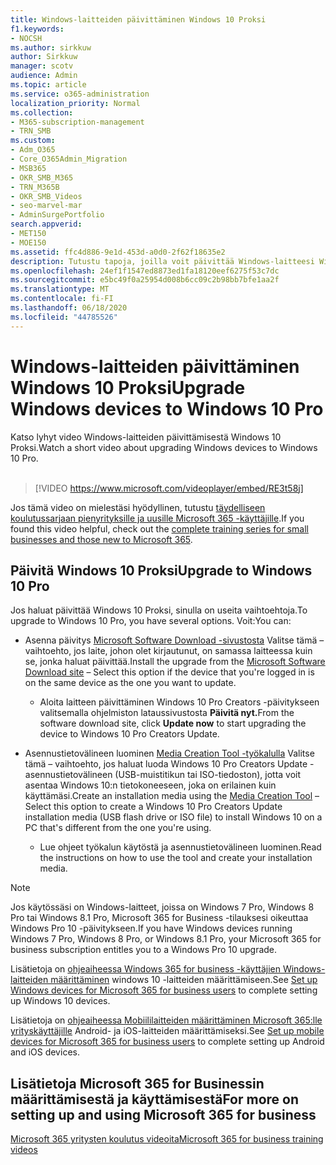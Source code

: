 ```yaml
---
title: Windows-laitteiden päivittäminen Windows 10 Proksi
f1.keywords:
- NOCSH
ms.author: sirkkuw
author: Sirkkuw
manager: scotv
audience: Admin
ms.topic: article
ms.service: o365-administration
localization_priority: Normal
ms.collection:
- M365-subscription-management
- TRN_SMB
ms.custom:
- Adm_O365
- Core_O365Admin_Migration
- MSB365
- OKR_SMB_M365
- TRN_M365B
- OKR_SMB_Videos
- seo-marvel-mar
- AdminSurgePortfolio
search.appverid:
- MET150
- MOE150
ms.assetid: ffc4d886-9e1d-453d-a0d0-2f62f18635e2
description: Tutustu tapoja, joilla voit päivittää Windows-laitteesi Windows 10 Proksi ja hyödyntää kehittyneempiä tietoturva- ja yritysverkkotoimintoja.
ms.openlocfilehash: 24ef1f1547ed8873ed1fa18120eef6275f53c7dc
ms.sourcegitcommit: e5bc49f0a25954d008b6cc09c2b98bb7bfe1aa2f
ms.translationtype: MT
ms.contentlocale: fi-FI
ms.lasthandoff: 06/18/2020
ms.locfileid: "44785526"
---
```

# <a name="upgrade-windows-devices-to-windows-10-pro"></a><span data-ttu-id="00746-103">Windows-laitteiden päivittäminen Windows 10 Proksi</span><span class="sxs-lookup"><span data-stu-id="00746-103">Upgrade Windows devices to Windows 10 Pro</span></span>

<span data-ttu-id="00746-104">Katso lyhyt video Windows-laitteiden päivittämisestä Windows 10 Proksi.</span><span class="sxs-lookup"><span data-stu-id="00746-104">Watch a short video about upgrading Windows devices to Windows 10 Pro.</span></span><br><br>

> [!VIDEO https://www.microsoft.com/videoplayer/embed/RE3t58j] 

<span data-ttu-id="00746-105">Jos tämä video on mielestäsi hyödyllinen, tutustu [täydelliseen koulutussarjaan pienyrityksille ja uusille Microsoft 365 -käyttäjille](https://support.microsoft.com/office/6ab4bbcd-79cf-4000-a0bd-d42ce4d12816).</span><span class="sxs-lookup"><span data-stu-id="00746-105">If you found this video helpful, check out the [complete training series for small businesses and those new to Microsoft 365](https://support.microsoft.com/office/6ab4bbcd-79cf-4000-a0bd-d42ce4d12816).</span></span>

## <a name="upgrade-to-windows-10-pro"></a><span data-ttu-id="00746-106">Päivitä Windows 10 Proksi</span><span class="sxs-lookup"><span data-stu-id="00746-106">Upgrade to Windows 10 Pro</span></span>
  
<span data-ttu-id="00746-107">Jos haluat päivittää Windows 10 Proksi, sinulla on useita vaihtoehtoja.</span><span class="sxs-lookup"><span data-stu-id="00746-107">To upgrade to Windows 10 Pro, you have several options.</span></span> <span data-ttu-id="00746-108">Voit:</span><span class="sxs-lookup"><span data-stu-id="00746-108">You can:</span></span>
    
- <span data-ttu-id="00746-109">Asenna päivitys [Microsoft Software Download -sivustosta](https://go.microsoft.com/fwlink/?LinkID=836951 ) Valitse tämä &ndash; vaihtoehto, jos laite, johon olet kirjautunut, on samassa laitteessa kuin se, jonka haluat päivittää.</span><span class="sxs-lookup"><span data-stu-id="00746-109">Install the upgrade from the [Microsoft Software Download site](https://go.microsoft.com/fwlink/?LinkID=836951 ) &ndash; Select this option if the device that you're logged in is on the same device as the one you want to update.</span></span> 

    - <span data-ttu-id="00746-110">Aloita laitteen päivittäminen Windows 10 Pro Creators -päivitykseen valitsemalla ohjelmiston lataussivustosta **Päivitä nyt.**</span><span class="sxs-lookup"><span data-stu-id="00746-110">From the software download site, click **Update now** to start upgrading the device to Windows 10 Pro Creators Update.</span></span> 
    
- <span data-ttu-id="00746-111">Asennustietovälineen luominen [Media Creation Tool -työkalulla](https://go.microsoft.com/fwlink/?LinkID=836960) Valitse tämä &ndash; vaihtoehto, jos haluat luoda Windows 10 Pro Creators Update -asennustietovälineen (USB-muistitikun tai ISO-tiedoston), jotta voit asentaa Windows 10:n tietokoneeseen, joka on erilainen kuin käyttämäsi.</span><span class="sxs-lookup"><span data-stu-id="00746-111">Create an installation media using the [Media Creation Tool](https://go.microsoft.com/fwlink/?LinkID=836960) &ndash; Select this option to create a Windows 10 Pro Creators Update installation media (USB flash drive or ISO file) to install Windows 10 on a PC that's different from the one you're using.</span></span>

    - <span data-ttu-id="00746-112">Lue ohjeet työkalun käytöstä ja asennustietovälineen luominen.</span><span class="sxs-lookup"><span data-stu-id="00746-112">Read the instructions on how to use the tool and create your installation media.</span></span> 

> [!NOTE]
> <span data-ttu-id="00746-113">Jos käytössäsi on Windows-laitteet, joissa on Windows 7 Pro, Windows 8 Pro tai Windows 8.1 Pro, Microsoft 365 for Business -tilauksesi oikeuttaa Windows Pro 10 -päivitykseen.</span><span class="sxs-lookup"><span data-stu-id="00746-113">If you have Windows devices running Windows 7 Pro, Windows 8 Pro, or Windows 8.1 Pro, your Microsoft 365 for business subscription entitles you to a Windows Pro 10 upgrade.</span></span>
    
<span data-ttu-id="00746-114">Lisätietoja on [ohjeaiheessa Windows 365 for business -käyttäjien Windows-laitteiden määrittäminen](set-up-windows-devices.md) windows 10 -laitteiden määrittämiseen.</span><span class="sxs-lookup"><span data-stu-id="00746-114">See [Set up Windows devices for Microsoft 365 for business users](set-up-windows-devices.md) to complete setting up Windows 10 devices.</span></span> 
  
<span data-ttu-id="00746-115">Lisätietoja on [ohjeaiheessa Mobiililaitteiden määrittäminen Microsoft 365:lle yrityskäyttäjille](set-up-mobile-devices.md) Android- ja iOS-laitteiden määrittämiseksi.</span><span class="sxs-lookup"><span data-stu-id="00746-115">See [Set up mobile devices for Microsoft 365 for business users](set-up-mobile-devices.md) to complete setting up Android and iOS devices.</span></span> 
  
## <a name="for-more-on-setting-up-and-using-microsoft-365-for-business"></a><span data-ttu-id="00746-116">Lisätietoja Microsoft 365 for Businessin määrittämisestä ja käyttämisestä</span><span class="sxs-lookup"><span data-stu-id="00746-116">For more on setting up and using Microsoft 365 for business</span></span>

[<span data-ttu-id="00746-117">Microsoft 365 yritysten koulutus videoita</span><span class="sxs-lookup"><span data-stu-id="00746-117">Microsoft 365 for business training videos</span></span>](https://support.microsoft.com/office/6ab4bbcd-79cf-4000-a0bd-d42ce4d12816)
